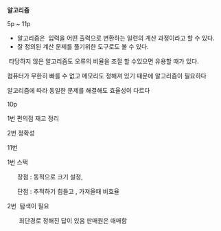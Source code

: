 
**알고리즘**

  

5p ~ 11p

  

-   알고리즘은  입력을 어떤 출력으로 변환하는 일련의 계산 과정이라고 할 수 있다.
-   잘 정의된 계산 문제를 풀기위한 도구로도 볼 수 있다.

  

  

 타당하지 않은 알고리즘도 오류의 비율을 조절 할 수있으면 유용할 때가 있다.

  

  

컴퓨터가 무한히 빠를 수 없고 메모리도 정해져 있기 때문에 알고리즘이 필요하다

  

알고리즘에 따라 동일한 문제를 해결해도 효율성이 다르다

  

10p

1번 편의점 재고 정리

2번 정확성

  

  

11번

1번 스택

      장점 : 동적으로 크기 설정,

      단점 : 추적하기 힘들고 , 가져올때 비효율

2번  탐색이 필요

       최단경로 정해진 답이 있음 판매원은 애매함